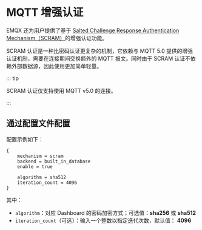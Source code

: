# MQTT 增强认证

EMQX 还为用户提供了基于 [Salted Challenge Response Authentication Mechanism（SCRAM）](https://doubleoctopus.com/security-wiki/protocol/salted-challenge-response-authentication-mechanism/)的增强认证功能。

SCRAM 认证是一种比密码认证更复杂的机制，它依赖与 MQTT 5.0 提供的增强认证机制，需要在连接期间交换额外的 MQTT 报文。同时由于 SCRAM 认证不依赖外部数据源，因此使用更加简单轻量。

::: tip

SCRAM 认证仅支持使用 MQTT v5.0 的连接。

:::

## <!--通过 Dashboard 配置-->

<!--在 [EMQX Dashboard](http://127.0.0.1:18083/#/authentication)页面，点击左侧导航栏的**访问控制** -> **认证**，在随即打开的**认证**页面，单击**创建**，依次选择**认证方式**为 `SCRAM`，**数据源**为 `Built-in Database`，进入**配置参数**页签：-->

<!--![SCRAM](https://docs.emqx.com/docs-assets/img/authn-scram.abab74fe.png)-->

<!--按照实际需求选择**密码加密方式**为 **sha256** 或 **sha512**，点击**创建**完成设置。-->

## 通过配置文件配置

配置示例如下：

```hcl
{
    mechanism = scram
    backend = built_in_database
    enable = true

    algorithm = sha512
    iteration_count = 4096
}
```

其中：

- `algorithm`：对应 Dashboard 的密码加密方式；可选值：**sha256** 或 **sha512**
- `iteration_count`（可选）：输入一个整数以指定迭代次数，默认值： **4096**